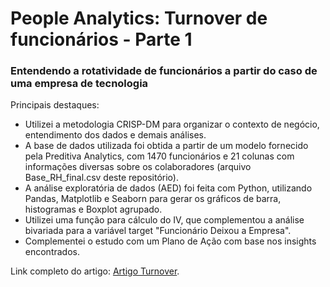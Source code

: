 # People Analytics: Turnover de funcionários - Parte 1
### Entendendo a rotatividade de funcionários a partir do caso de uma empresa de tecnologia

Principais destaques:
- Utilizei a metodologia CRISP-DM para organizar o contexto de negócio, entendimento dos dados e demais análises.
- A base de dados utilizada foi obtida a partir de um modelo fornecido pela Preditiva Analytics, com 1470 funcionários e 21 colunas com informações diversas sobre os colaboradores (arquivo Base_RH_final.csv deste repositório).
- A análise exploratória de dados (AED) foi feita com Python, utilizando Pandas, Matplotlib e Seaborn para gerar os gráficos de barra, histogramas e Boxplot agrupado.
- Utilizei uma função para cálculo do IV, que complementou a análise bivariada para a variável target "Funcionário Deixou a Empresa".
- Complementei o estudo com um Plano de Ação com base nos insights encontrados.

Link completo do artigo: [Artigo Turnover](https://davidsaggioro.substack.com/p/people-analytics-turnover-de-funcionarios).
